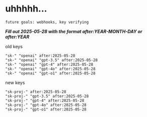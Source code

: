 # uhhhhh...

`future goals: webhooks, key verifying`



***Fill out 2025-05-28 with the format after:YEAR-MONTH-DAY or after:YEAR***

old keys
```
"sk-" "openai" after:2025-05-28
"sk-" "openai" "gpt-3.5" after:2025-05-28
"sk-" "openai" "gpt-4" after:2025-05-28
"sk-" "openai" "gpt-4o" after:2025-05-28
"sk-" "openai" "gpt-o1" after:2025-05-28
```

new keys
```
"sk-proj-" after:2025-05-28
"sk-proj-" "gpt-3.5" after:2025-05-28
"sk-proj-" "gpt-4" after:2025-05-28
"sk-proj-" "gpt-4o" after:2025-05-28
"sk-proj-" "gpt-o1" after:2025-05-28
```
